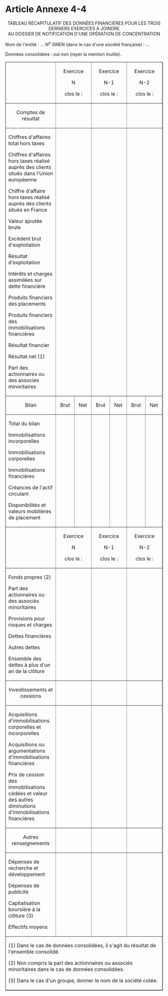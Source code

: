 # Article Annexe 4-4

<p align='center'>TABLEAU RÉCAPITULATIF DES DONNÉES FINANCIÈRES POUR LES TROIS DERNIERS EXERCICES À JOINDRE<br/>AU DOSSIER DE NOTIFICATION D'UNE OPÉRATION DE CONCENTRATION<br/></p><p>Nom de l'entité : ... N<sup>o</sup> SIREN (dans le cas d'une société française) : ...</p><p>Données consolidées : oui non (rayer la mention inutile).</p><table border='1' cellSpacing='1' width='740' align='center' cellPadding='0'><thead><tr><td width='143'><p align='center'></p><p align='center'></p></td><td colSpan='2' width='104'><p align='center'></p><p align='center'>Exercice</p><p align='center'>N</p><p align='center'>clos le :</p></td><td colSpan='2' width='104'><p align='center'></p><p align='center'>Exercice</p><p align='center'>N-1</p><p align='center'>clos le :</p></td><td colSpan='2' width='104'><p align='center'></p><p align='center'>Exercice</p><p align='center'>N-2</p><p align='center'>clos le :</p></td></tr></thead><tbody><tr><td vAlign='top'><p align='center'></p><p align='center'>Comptes de résultat</p></td><td colSpan='2' vAlign='top'><p align='center'></p><p align='center'></p></td><td colSpan='2' vAlign='top'><p align='center'></p><p align='center'></p></td><td colSpan='2' vAlign='top'><p align='center'></p><p align='center'></p></td></tr><tr><td vAlign='top'><p>Chiffres d'affaires total hors taxes</p><p>Chiffres d'affaires hors taxes réalisé auprès des clients situés dans l'Union européenne</p><p>Chiffre d'affaire hors taxes réalisé auprès des clients situés en France</p><p>Valeur ajoutée brute</p><p>Excédent brut d'exploitation</p><p>Résultat d'exploitation</p><p>Intérêts et charges assimilées sur dette financière</p><p>Produits financiers des placements</p><p>Produits financiers des immobilisations financières</p><p>Résultat financier</p><p>Résultat net (1)</p><p>Part des actionnaires ou des associés minoritaires</p></td><td colSpan='2' vAlign='top'><p align='center'></p><p align='center'></p></td><td colSpan='2' vAlign='top'><p align='center'></p><p align='center'></p></td><td colSpan='2' vAlign='top'><p align='center'></p><p align='center'></p></td></tr><tr><td vAlign='top'><p align='center'></p><p align='center'>Bilan</p></td><td vAlign='top'><p align='center'></p><p align='center'>Brut</p></td><td vAlign='top'><p align='center'></p><p align='center'>Net</p></td><td vAlign='top'><p align='center'></p><p align='center'>Brut</p></td><td vAlign='top'><p align='center'></p><p align='center'>Net</p></td><td vAlign='top'><p align='center'></p><p align='center'>Brut</p></td><td vAlign='top'><p align='center'></p><p align='center'>Net</p></td></tr><tr><td vAlign='top'><p>Total du bilan</p><p>Immobilisations incorporelles</p><p>Immobilisations corporelles</p><p>Immobilisations financières</p><p>Créances de l'actif circulant</p><p>Disponibilités et valeurs mobilières de placement</p></td><td vAlign='top'><p align='center'></p><p align='center'></p></td><td vAlign='top'><p align='center'></p><p align='center'></p></td><td vAlign='top'><p align='center'></p><p align='center'></p></td><td vAlign='top'><p align='center'></p><p align='center'></p></td><td vAlign='top'><p align='center'></p><p align='center'></p></td><td vAlign='top'><p align='center'></p><p align='center'></p></td></tr><tr><td vAlign='top'><p align='center'></p><p align='center'></p></td><td colSpan='2' vAlign='top'><p align='center'></p><p align='center'>Exercice</p><p align='center'>N</p><p align='center'>clos le :</p></td><td colSpan='2' vAlign='top'><p align='center'></p><p align='center'>Exercice</p><p align='center'>N-1</p><p align='center'>clos le :</p></td><td colSpan='2' vAlign='top'><p align='center'></p><p align='center'>Exercice</p><p align='center'>N-2</p><p align='center'>clos le :</p></td></tr><tr><td vAlign='top'><p>Fonds propres (2)</p><p>Part des actionnaires ou des associés minoritaires</p><p>Provisions pour risques et charges</p><p>Dettes financières</p><p>Autres dettes</p><p>Ensemble des dettes à plus d'un an de la clôture</p></td><td colSpan='2' vAlign='top'><p align='center'></p><p align='center'></p></td><td colSpan='2' vAlign='top'><p align='center'></p><p align='center'></p></td><td colSpan='2' vAlign='top'><p align='center'></p><p align='center'></p></td></tr><tr><td vAlign='top'><p align='center'></p><p align='center'>Investissements et cessions</p></td><td colSpan='2' vAlign='top'><p align='center'></p><p align='center'></p></td><td colSpan='2' vAlign='top'><p align='center'></p><p align='center'></p></td><td colSpan='2' vAlign='top'><p align='center'></p><p align='center'></p></td></tr><tr><td vAlign='top'><p>Acquisitions d'immobilisations corporelles et incorporelles</p><p>Acquisitions ou argumentations d'immobilisations financières</p><p>Prix de cession des immobilisations cédées et valeur des autres diminutions d'immobilisations financières</p></td><td colSpan='2' vAlign='top'><p align='center'></p><p align='center'></p></td><td colSpan='2' vAlign='top'><p align='center'></p><p align='center'></p></td><td colSpan='2' vAlign='top'><p align='center'></p><p align='center'></p></td></tr><tr><td vAlign='top'><p align='center'></p><p align='center'>Autres renseignements</p></td><td colSpan='2' vAlign='top'><p align='center'></p><p align='center'></p></td><td colSpan='2' vAlign='top'><p align='center'></p><p align='center'></p></td><td colSpan='2' vAlign='top'><p align='center'></p><p align='center'></p></td></tr><tr><td vAlign='top'><p>Dépenses de recherche et développement</p><p>Dépenses de publicité</p><p>Capitalisation boursière à la clôture (3)</p><p>Effectifs moyens</p></td><td colSpan='2' vAlign='top'><p align='center'></p><p align='center'></p></td><td colSpan='2' vAlign='top'><p align='center'></p><p align='center'></p></td><td colSpan='2' vAlign='top'><p align='center'></p><p align='center'></p></td></tr><tr><td colSpan='7' vAlign='top'><p>(1) Dans le cas de données consolidées, il s'agit du résultat de l'ensemble consolidé.</p><p>(2) Non compris la part des actionnaires ou associés minoritaires dans le cas de données consolidées.</p><p>(3) Dans le cas d'un groupe, donner le nom de la société cotée.</p></td></tr></tbody></table>